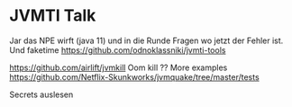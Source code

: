 # JVMTI Talk

Jar das NPE wirft (java 11) und in die Runde Fragen wo jetzt der Fehler ist.
Und faketime
https://github.com/odnoklassniki/jvmti-tools

https://github.com/airlift/jvmkill
Oom kill ??
More examples https://github.com/Netflix-Skunkworks/jvmquake/tree/master/tests

Secrets auslesen
